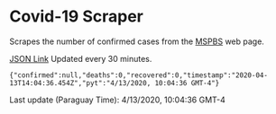 # Covid-19 Scraper

Scrapes the number of confirmed cases from the [MSPBS](https://www.mspbs.gov.py/covid-19.php) web page.

[JSON Link](https://jmayalag.github.io/covid19-scrape/cases.json)
Updated every 30 minutes.
```
{"confirmed":null,"deaths":0,"recovered":0,"timestamp":"2020-04-13T14:04:36.454Z","pyt":"4/13/2020, 10:04:36 GMT-4"}
```
Last update (Paraguay Time): 4/13/2020, 10:04:36 GMT-4